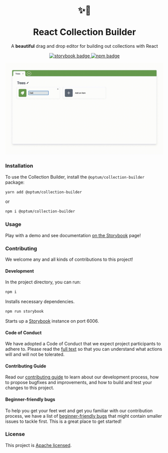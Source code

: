 <h1 align="center"><br>✨🌱<br><br> React Collection Builder</h1>
<div align="center">
  <p align="center">A <b>beautiful</b> drag and drop editor for building out collections with React</p>
   <a href="https://optum.github.io/collection-builder">
    <img src="https://raw.githubusercontent.com/storybookjs/brand/master/badge/badge-storybook.svg" alt="storybook badge" />
  </a>
  <a href="https://www.npmjs.com/package/@optum/collection-builder">
    <img src="https://img.shields.io/npm/v/@optum/collection-builder" alt="npm badge" />
  </a>

  ![demo](https://raw.githubusercontent.com/Optum/collection-builder/main/.github/demo-720.gif)
</div>

### Installation
To use the Collection Builder, install the `@optum/collection-builder` package:

```bash
yarn add @optum/collection-builder
```
or
```bash
npm i @optum/collection-builder
```

### Usage
Play with a demo and see documentation [on the Storybook](https://optum.github.io/collection-builder) page!

### Contributing
We welcome any and all kinds of contributions to this project!

#### Development

In the project directory, you can run:

```bash
npm i
```

Installs necessary dependencies.

```bash
npm run storybook
```

Starts up a [Storybook](https://storybook.js.org/) instance on port 6006.

#### Code of Conduct
We have adopted a Code of Conduct that we expect project participants to adhere to. Please read the [full text](./CODE_OF_CONDUCT.md) so that you can understand what actions will and will not be tolerated.

#### Contributing Guide
Read our [contributing guide](./CONTRIBUTING.md) to learn about our development process, how to propose bugfixes and improvements, and how to build and test your changes to this project.

#### Beginner-friendly bugs
To help you get your feet wet and get you familiar with our contribution process, we have a list of [beginner-friendly bugs](https://github.com/Optum/collection-builder/labels/good%20first%20issue) that might contain smaller issues to tackle first. This is a great place to get started!

### License
This project is [Apache licensed](LICENSE).
